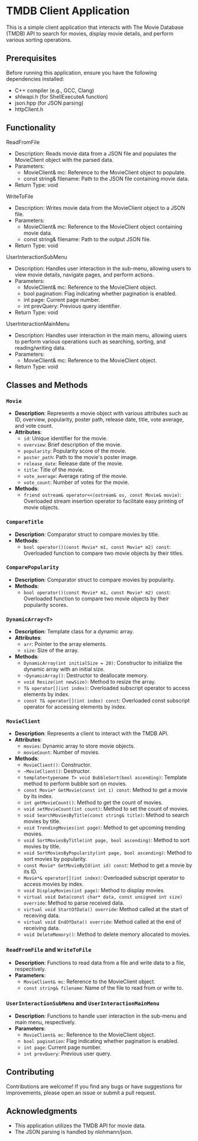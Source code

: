 # TMDB Client Application

This is a simple client application that interacts with The Movie Database (TMDB) API to search for movies, display movie details, and perform various sorting operations.

## Prerequisites

Before running this application, ensure you have the following dependencies installed:

- C++ compiler (e.g., GCC, Clang)
- shlwapi.h (for ShellExecuteA function)
- json.hpp (for JSON parsing)
- httpClient.h

## Functionality

ReadFromFile

- Description: Reads movie data from a JSON file and populates the MovieClient object with the parsed data.
- Parameters:
  - MovieClient& mc: Reference to the MovieClient object to populate.
  - const string& filename: Path to the JSON file containing movie data.
- Return Type: void

WriteToFile

- Description: Writes movie data from the MovieClient object to a JSON file.
- Parameters:
  - MovieClient& mc: Reference to the MovieClient object containing movie data.
  - const string& filename: Path to the output JSON file.
- Return Type: void

UserInteractionSubMenu

- Description: Handles user interaction in the sub-menu, allowing users to view movie details, navigate pages, and perform actions.
- Parameters:
  - MovieClient& mc: Reference to the MovieClient object.
  - bool pagination: Flag indicating whether pagination is enabled.
  - int page: Current page number.
  - int prevQuery: Previous query identifier.
- Return Type: void

UserInteractionMainMenu

- Description: Handles user interaction in the main menu, allowing users to perform various operations such as searching, sorting, and reading/writing data.
- Parameters:
  - MovieClient& mc: Reference to the MovieClient object.
- Return Type: void

## Classes and Methods

### `Movie`

- **Description**: Represents a movie object with various attributes such as ID, overview, popularity, poster path, release date, title, vote average, and vote count.
- **Attributes**:
  - `id`: Unique identifier for the movie.
  - `overview`: Brief description of the movie.
  - `popularity`: Popularity score of the movie.
  - `poster_path`: Path to the movie's poster image.
  - `release_date`: Release date of the movie.
  - `title`: Title of the movie.
  - `vote_average`: Average rating of the movie.
  - `vote_count`: Number of votes for the movie.
- **Methods**:
  - `friend ostream& operator<<(ostream& os, const Movie& movie)`: Overloaded stream insertion operator to facilitate easy printing of movie objects.

### `CompareTitle`

- **Description**: Comparator struct to compare movies by title.
- **Methods**:
  - `bool operator()(const Movie* m1, const Movie* m2) const`: Overloaded function to compare two movie objects by their titles.

### `ComparePopularity`

- **Description**: Comparator struct to compare movies by popularity.
- **Methods**:
  - `bool operator()(const Movie* m1, const Movie* m2) const`: Overloaded function to compare two movie objects by their popularity scores.

### `DynamicArray<T>`

- **Description**: Template class for a dynamic array.
- **Attributes**:
  - `arr`: Pointer to the array elements.
  - `size`: Size of the array.
- **Methods**:
  - `DynamicArray(int initialSize = 20)`: Constructor to initialize the dynamic array with an initial size.
  - `~DynamicArray()`: Destructor to deallocate memory.
  - `void Resize(int newSize)`: Method to resize the array.
  - `T& operator[](int index)`: Overloaded subscript operator to access elements by index.
  - `const T& operator[](int index) const`: Overloaded const subscript operator for accessing elements by index.

### `MovieClient`

- **Description**: Represents a client to interact with the TMDB API.
- **Attributes**:
  - `movies`: Dynamic array to store movie objects.
  - `movieCount`: Number of movies.
- **Methods**:
  - `MovieClient()`: Constructor.
  - `~MovieClient()`: Destructor.
  - `template<typename T> void BubbleSort(bool ascending)`: Template method to perform bubble sort on movies.
  - `const Movie* GetMovie(const int i) const`: Method to get a movie by its index.
  - `int getMovieCount()`: Method to get the count of movies.
  - `void setMovieCount(int count)`: Method to set the count of movies.
  - `void SearchMoviesByTitle(const string& title)`: Method to search movies by title.
  - `void TrendingMovies(int page)`: Method to get upcoming trending movies.
  - `void SortMoviesByTitle(int page, bool ascending)`: Method to sort movies by title.
  - `void SortMoviesByPopularity(int page, bool ascending)`: Method to sort movies by popularity.
  - `const Movie* GetMovieById(int id) const`: Method to get a movie by its ID.
  - `Movie*& operator[](int index)`: Overloaded subscript operator to access movies by index.
  - `void DisplayMovies(int page)`: Method to display movies.
  - `virtual void Data(const char* data, const unsigned int size) override`: Method to parse received data.
  - `virtual void StartOfData() override`: Method called at the start of receiving data.
  - `virtual void EndOfData() override`: Method called at the end of receiving data.
  - `void DeleteMemory()`: Method to delete memory allocated to movies.

### `ReadFromFile` and `WriteToFile`

- **Description**: Functions to read data from a file and write data to a file, respectively.
- **Parameters**:
  - `MovieClient& mc`: Reference to the MovieClient object.
  - `const string& filename`: Name of the file to read from or write to.

### `UserInteractionSubMenu` and `UserInteractionMainMenu`

- **Description**: Functions to handle user interaction in the sub-menu and main menu, respectively.
- **Parameters**:
  - `MovieClient& mc`: Reference to the MovieClient object.
  - `bool pagination`: Flag indicating whether pagination is enabled.
  - `int page`: Current page number.
  - `int prevQuery`: Previous user query.

## Contributing

Contributions are welcome! If you find any bugs or have suggestions for improvements, please open an issue or submit a pull request.

## Acknowledgments

- This application utilizes the TMDB API for movie data.
- The JSON parsing is handled by nlohmann/json.

